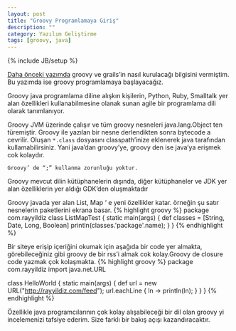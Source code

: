 ```yaml
---
layout: post
title: "Groovy Programlamaya Giriş"
description: ""
category: Yazılım Geliştirme
tags: [groovy, java]
---
```


{% include JB/setup %}


[Daha önceki yazımda](/2010/08/groovy-ve-grails-kurulumu/) groovy ve grails’in nasıl kurulacağı bilgisini vermiştim. Bu yazımda ise groovy programlamaya başlayacağız.

Groovy java programlama diline alışkın kişilerin, Python, Ruby, Smalltalk yer alan özellikleri kullanabilmesine olanak sunan agile bir programlama dili olarak tanımlanıyor.

Groovy JVM üzerinde çalışır ve tüm groovy nesneleri java.lang.Object ten türemiştir. Groovy ile yazılan bir nesne derlendikten sonra bytecode a cevrilir. Oluşan `*.class` dosyasını classpath’inize eklenerek java tarafından kullamabilirsiniz. Yani java’dan groovy’ye, groovy den ise java’ya erişmek cok kolaydır.

	Groovy’ de “;” kullanma zorunluğu yoktur.

Groovy mevcut dilin kütüphanelerin dışında, diğer kütüphaneler ve JDK yer alan özelliklerin yer aldığı GDK’den oluşmaktadır 

Groovy javada yer alan List, Map ‘ e yeni özellikler katar. örneğin şu satır nesnelerin paketlerini ekrana basar.
{% highlight groovy %}
package com.rayyildiz
class ListMapTest {
   	static main(args) {
      	def classes = [String, Date, Long, Boolean]
      	println(classes.'package'.name);
   	}
}
{% endhighlight %}	

Bir siteye erişip içeriğini okumak için aşağıda bir code yer almakta, görebileceğiniz gibi groovy de bir rss’i almak cok kolay.Groovy de closure code yazmak çok kolaşmakta.
{% highlight groovy %}
package com.rayyildiz
import java.net.URL

class HelloWorld {
	static main(args) {
      	def url = new URL("http://rayyildiz.com/feed");
        url.eachLine { ln ->
        	println(ln);
      	}
	}
}
{% endhighlight %}

Özellikle java programcılarının çok kolay alışabileceği bir dil olan groovy yi incelemenizi tafsiye ederim. Size farklı bir bakış açışı kazandıracaktır.